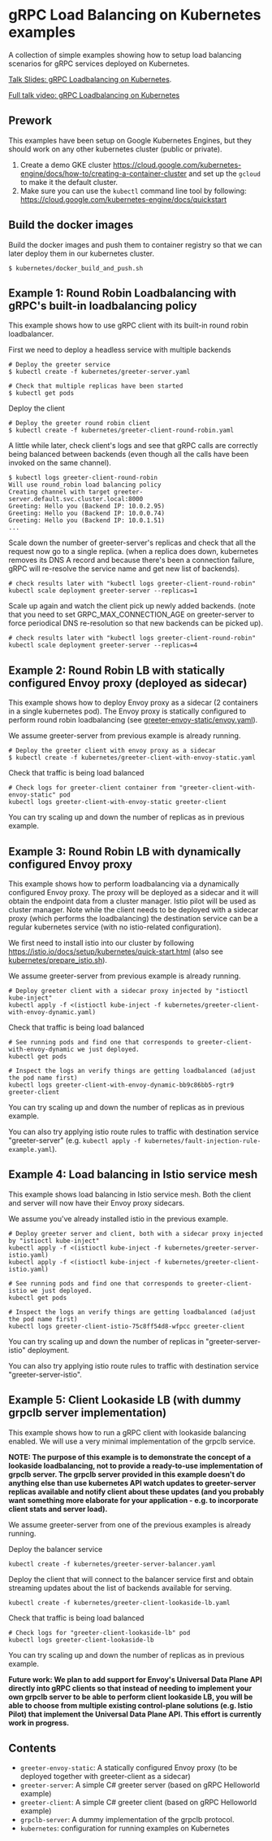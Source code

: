 # gRPC Load Balancing on Kubernetes examples

A collection of simple examples showing how to setup load balancing scenarios for gRPC services deployed on Kubernetes.

[Talk Slides: gRPC Loadbalancing on Kubernetes](grpc_loadbalancing_kubernetes_slides.pdf).

[Full talk video: gRPC Loadbalancing on Kubernetes](https://www.youtube.com/watch?v=F2znfxn_5Hg)


## Prework

This examples have been setup on Google Kubernetes Engines, but they should work on any other kubernetes cluster (public or private).

1. Create a demo GKE cluster https://cloud.google.com/kubernetes-engine/docs/how-to/creating-a-container-cluster
   and set up the `gcloud` to make it the default cluster.
2. Make sure you can use the `kubectl` command line tool by following: https://cloud.google.com/kubernetes-engine/docs/quickstart

## Build the docker images

Build the docker images and push them to container registry so that we can later deploy them in
our kubernetes cluster.

```
$ kubernetes/docker_build_and_push.sh
```

## Example 1: Round Robin Loadbalancing with gRPC's built-in loadbalancing policy 

This example shows how to use gRPC client with its built-in round robin loadbalancer.

First we need to deploy a headless service with multiple backends
```
# Deploy the greeter service 
$ kubectl create -f kubernetes/greeter-server.yaml

# Check that multiple replicas have been started
$ kubectl get pods
```

Deploy the client
```
# Deploy the greeter round robin client
$ kubectl create -f kubernetes/greeter-client-round-robin.yaml
```

A little while later, check client's logs and see that gRPC calls are correctly being balanced between backends (even though all the calls have been invoked on the same channel).
```
$ kubectl logs greeter-client-round-robin
Will use round_robin load balancing policy
Creating channel with target greeter-server.default.svc.cluster.local:8000
Greeting: Hello you (Backend IP: 10.0.2.95)
Greeting: Hello you (Backend IP: 10.0.0.74)
Greeting: Hello you (Backend IP: 10.0.1.51)
...
```

Scale down the number of greeter-server's replicas and check that all the request now go to a single replica.
(when a replica does down, kubernetes removes its DNS A record and because there's been a connection failure,
gRPC will re-resolve the service name and get new list of backends).
```
# check results later with "kubectl logs greeter-client-round-robin"
kubectl scale deployment greeter-server --replicas=1
```

Scale up again and watch the client pick up newly added backends.
(note that you need to set GRPC_MAX_CONNECTION_AGE on greeter-server to force periodical DNS re-resolution so that new backends can be picked up).
```
# check results later with "kubectl logs greeter-client-round-robin"
kubectl scale deployment greeter-server --replicas=4
```

## Example 2: Round Robin LB with statically configured Envoy proxy (deployed as sidecar)

This example shows how to deploy Envoy proxy as a sidecar (2 containers in a single kubernetes pod).
The Envoy proxy is statically configured to perform round robin loadbalancing
(see [greeter-envoy-static/envoy.yaml](greeter-envoy-static/envoy.yaml)).

We assume greeter-server from previous example is already running.

```
# Deploy the greeter client with envoy proxy as a sidecar
$ kubectl create -f kubernetes/greeter-client-with-envoy-static.yaml
```

Check that traffic is being load balanced
```
# Check logs for greeter-client container from "greeter-client-with-envoy-static" pod
kubectl logs greeter-client-with-envoy-static greeter-client
```

You can try scaling up and down the number of replicas as in previous example.

## Example 3: Round Robin LB with dynamically configured Envoy proxy

This example shows how to perform loadbalancing via a dynamically configured Envoy proxy.
The proxy will be deployed as a sidecar and it will obtain the endpoint data from a cluster manager.
Istio pilot will be used as cluster manager. Note while the client needs to be deployed with a sidecar proxy
(which performs the loadbalancing) the destination service can be a regular kubernetes service (with no istio-related configuration).

We first need to install istio into our cluster by following 
https://istio.io/docs/setup/kubernetes/quick-start.html (also see [kubernetes/prepare_istio.sh](kubernetes/prepare_istio.sh)).

We assume greeter-server from previous example is already running.

```
# Deploy greeter client with a sidecar proxy injected by "istioctl kube-inject"
kubectl apply -f <(istioctl kube-inject -f kubernetes/greeter-client-with-envoy-dynamic.yaml)
```

Check that traffic is being load balanced
```
# See running pods and find one that corresponds to greeter-client-with-envoy-dynamic we just deployed.
kubectl get pods

# Inspect the logs an verify things are getting loadbalanced (adjust the pod name first)
kubectl logs greeter-client-with-envoy-dynamic-bb9c86bb5-rgtr9 greeter-client
```

You can try scaling up and down the number of replicas as in previous example.

You can also try applying istio route rules to traffic with destination service "greeter-server" (e.g. `kubectl apply -f kubernetes/fault-injection-rule-example.yaml`).

## Example 4: Load balancing in Istio service mesh

This example shows load balancing in Istio service mesh. Both the client and server will now have their Envoy proxy sidecars.

We assume you've already installed istio in the previous example.

```
# Deploy greeter server and client, both with a sidecar proxy injected by "istioctl kube-inject"
kubectl apply -f <(istioctl kube-inject -f kubernetes/greeter-server-istio.yaml)
kubectl apply -f <(istioctl kube-inject -f kubernetes/greeter-client-istio.yaml)
```

```
# See running pods and find one that corresponds to greeter-client-istio we just deployed.
kubectl get pods

# Inspect the logs an verify things are getting loadbalanced (adjust the pod name first)
kubectl logs greeter-client-istio-75c8ff54d8-wfpcc greeter-client
```

You can try scaling up and down the number of replicas in "greeter-server-istio" deployment.

You can also try applying istio route rules to traffic with destination service "greeter-server-istio".

## Example 5: Client Lookaside LB (with dummy grpclb server implementation)

This example shows how to run a gRPC client with lookaside balancing enabled. We will use a very minimal implementation of the grpclb service. 

**NOTE: The purpose of this example is to demonstrate the concept of a lookaside loadbalancing, not to provide a ready-to-use implementation of grpclb server. The grpclb server provided in this example doesn't do anything else than use kubernetes API watch updates to greeter-server replicas available and notify client about these updates (and you probably want something more elaborate for your application - e.g. to incorporate client stats and server load).**

We assume greeter-server from one of the previous examples is already running.

Deploy the balancer service
```
kubectl create -f kubernetes/greeter-server-balancer.yaml 
```

Deploy the client that will connect to the balancer service first and obtain streaming updates about the list of backends available for serving.
```
kubectl create -f kubernetes/greeter-client-lookaside-lb.yaml
```

Check that traffic is being load balanced
```
# Check logs for "greeter-client-lookaside-lb" pod
kubectl logs greeter-client-lookaside-lb
```

You can try scaling up and down the number of replicas as in previous example.

**Future work:  We plan to add support for Envoy's Universal Data Plane API directly into gRPC clients so that instead of needing to implement your own grpclb server to be able to perform client lookaside LB, you will be able to choose from multiple existing control-plane solutions (e.g. Istio Pilot) that implement the Universal Data Plane API. This effort is currently work in progress.**

## Contents

- `greeter-envoy-static`: A statically configured Envoy proxy (to be deployed together with greeter-client as a sidecar)
- `greeter-server`: A simple C# greeter server (based on gRPC Helloworld example)
- `greeter-client`: A simple C# greeter client (based on gRPC Helloworld example)
- `grpclb-server`: A dummy implementation of the grpclb protocol.
- `kubernetes`: configuration for running examples on Kubernetes
